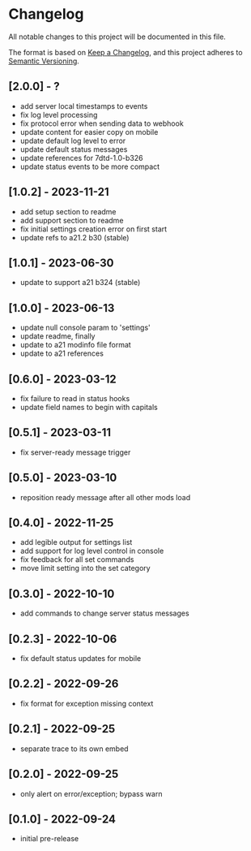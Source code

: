 # Changelog

All notable changes to this project will be documented in this file.

The format is based on [Keep a Changelog](https://keepachangelog.com/en/1.0.0/),
and this project adheres to [Semantic Versioning](https://semver.org/spec/v2.0.0.html).

## [2.0.0] - ?

- add server local timestamps to events
- fix log level processing
- fix protocol error when sending data to webhook
- update content for easier copy on mobile
- update default log level to error
- update default status messages
- update references for 7dtd-1.0-b326
- update status events to be more compact

## [1.0.2] - 2023-11-21

- add setup section to readme
- add support section to readme
- fix initial settings creation error on first start
- update refs to a21.2 b30 (stable)

## [1.0.1] - 2023-06-30

- update to support a21 b324 (stable)

## [1.0.0] - 2023-06-13

- update null console param to 'settings'
- update readme, finally
- update to a21 modinfo file format
- update to a21 references

## [0.6.0] - 2023-03-12

- fix failure to read in status hooks
- update field names to begin with capitals

## [0.5.1] - 2023-03-11

- fix server-ready message trigger

## [0.5.0] - 2023-03-10

- reposition ready message after all other mods load

## [0.4.0] - 2022-11-25

- add legible output for settings list
- add support for log level control in console
- fix feedback for all set commands
- move limit setting into the set category

## [0.3.0] - 2022-10-10

- add commands to change server status messages

## [0.2.3] - 2022-10-06

- fix default status updates for mobile

## [0.2.2] - 2022-09-26

- fix format for exception missing context

## [0.2.1] - 2022-09-25

- separate trace to its own embed

## [0.2.0] - 2022-09-25

- only alert on error/exception; bypass warn

## [0.1.0] - 2022-09-24

- initial pre-release
